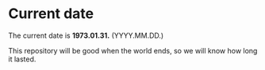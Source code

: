 # Current date

The current date is **1973.01.31.** (YYYY.MM.DD.)

This repository will be good when the world ends, so we will know how long it lasted.
